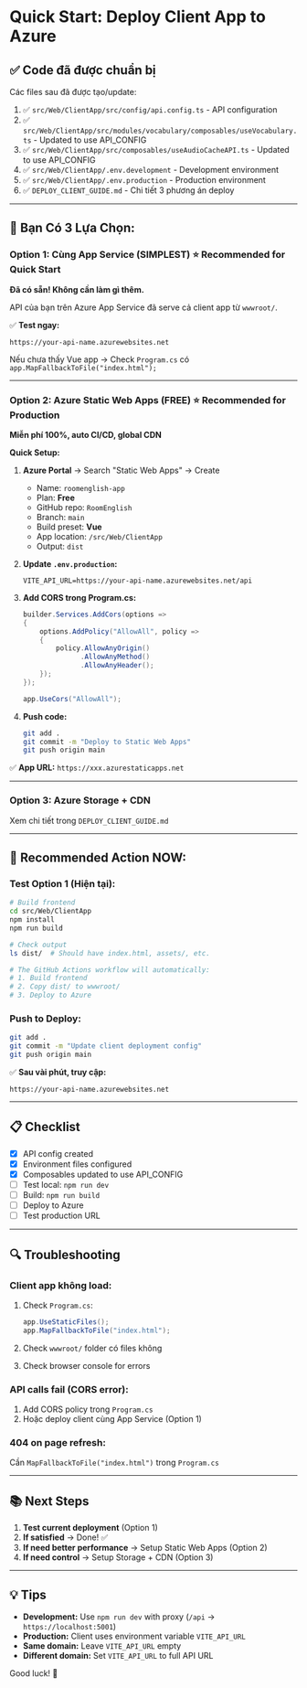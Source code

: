 # Quick Start: Deploy Client App to Azure

## ✅ Code đã được chuẩn bị

Các files sau đã được tạo/update:

1. ✅ `src/Web/ClientApp/src/config/api.config.ts` - API configuration
2. ✅ `src/Web/ClientApp/src/modules/vocabulary/composables/useVocabulary.ts` - Updated to use API_CONFIG
3. ✅ `src/Web/ClientApp/src/composables/useAudioCacheAPI.ts` - Updated to use API_CONFIG
4. ✅ `src/Web/ClientApp/.env.development` - Development environment
5. ✅ `src/Web/ClientApp/.env.production` - Production environment
6. ✅ `DEPLOY_CLIENT_GUIDE.md` - Chi tiết 3 phương án deploy

---

## 🎯 Bạn Có 3 Lựa Chọn:

### **Option 1: Cùng App Service (SIMPLEST)** ⭐ Recommended for Quick Start

**Đã có sẵn! Không cần làm gì thêm.**

API của bạn trên Azure App Service đã serve cả client app từ `wwwroot/`.

✅ **Test ngay:**
```
https://your-api-name.azurewebsites.net
```

Nếu chưa thấy Vue app → Check `Program.cs` có `app.MapFallbackToFile("index.html");`

---

### **Option 2: Azure Static Web Apps (FREE)** ⭐ Recommended for Production

**Miễn phí 100%, auto CI/CD, global CDN**

**Quick Setup:**

1. **Azure Portal** → Search "Static Web Apps" → Create
   - Name: `roomenglish-app`
   - Plan: **Free**
   - GitHub repo: `RoomEnglish`
   - Branch: `main`
   - Build preset: **Vue**
   - App location: `/src/Web/ClientApp`
   - Output: `dist`

2. **Update `.env.production`:**
   ```env
   VITE_API_URL=https://your-api-name.azurewebsites.net/api
   ```

3. **Add CORS trong Program.cs:**
   ```csharp
   builder.Services.AddCors(options =>
   {
       options.AddPolicy("AllowAll", policy =>
       {
           policy.AllowAnyOrigin()
                 .AllowAnyMethod()
                 .AllowAnyHeader();
       });
   });
   
   app.UseCors("AllowAll");
   ```

4. **Push code:**
   ```bash
   git add .
   git commit -m "Deploy to Static Web Apps"
   git push origin main
   ```

✅ **App URL:** `https://xxx.azurestaticapps.net`

---

### **Option 3: Azure Storage + CDN**

Xem chi tiết trong `DEPLOY_CLIENT_GUIDE.md`

---

## 🚀 Recommended Action NOW:

### **Test Option 1 (Hiện tại):**

```bash
# Build frontend
cd src/Web/ClientApp
npm install
npm run build

# Check output
ls dist/  # Should have index.html, assets/, etc.

# The GitHub Actions workflow will automatically:
# 1. Build frontend
# 2. Copy dist/ to wwwroot/
# 3. Deploy to Azure
```

### **Push to Deploy:**

```bash
git add .
git commit -m "Update client deployment config"
git push origin main
```

✅ **Sau vài phút, truy cập:**
```
https://your-api-name.azurewebsites.net
```

---

## 📋 Checklist

- [x] API config created
- [x] Environment files configured
- [x] Composables updated to use API_CONFIG
- [ ] Test local: `npm run dev`
- [ ] Build: `npm run build`
- [ ] Deploy to Azure
- [ ] Test production URL

---

## 🔍 Troubleshooting

### **Client app không load:**

1. Check `Program.cs`:
   ```csharp
   app.UseStaticFiles();
   app.MapFallbackToFile("index.html");
   ```

2. Check `wwwroot/` folder có files không

3. Check browser console for errors

### **API calls fail (CORS error):**

1. Add CORS policy trong `Program.cs`
2. Hoặc deploy client cùng App Service (Option 1)

### **404 on page refresh:**

Cần `MapFallbackToFile("index.html")` trong `Program.cs`

---

## 📚 Next Steps

1. **Test current deployment** (Option 1)
2. **If satisfied** → Done! ✅
3. **If need better performance** → Setup Static Web Apps (Option 2)
4. **If need control** → Setup Storage + CDN (Option 3)

---

## 💡 Tips

- **Development:** Use `npm run dev` with proxy (`/api` → `https://localhost:5001`)
- **Production:** Client uses environment variable `VITE_API_URL`
- **Same domain:** Leave `VITE_API_URL` empty
- **Different domain:** Set `VITE_API_URL` to full API URL

Good luck! 🎉
